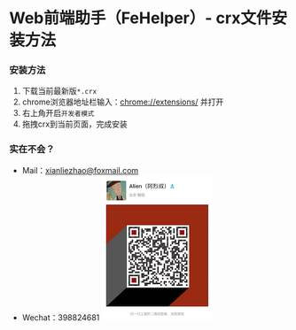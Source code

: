 Web前端助手（FeHelper）- crx文件安装方法
=============================

### 安装方法 
1. 下载当前最新版`*.crx`
1. chrome浏览器地址栏输入：[chrome://extensions/](chrome://extensions/) 并打开
2. 右上角开启`开发者模式`
3. 拖拽crx到当前页面，完成安装


### 实在不会？
- Mail：xianliezhao@foxmail.com
- Wechat：398824681
![微信](/apps/static/screenshot/wx-private-qrcode.png)
